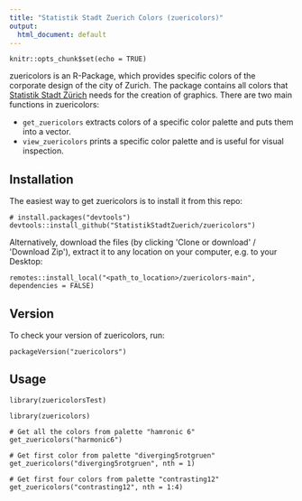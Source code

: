 ```yaml
---
title: "Statistik Stadt Zuerich Colors (zuericolors)"
output:
  html_document: default
---
```


```{r setup, include=FALSE}
knitr::opts_chunk$set(echo = TRUE)
```

zuericolors is an R-Package, which provides specific colors of the corporate design of the city of Zurich. The package contains all colors that [Statistik Stadt Zürich](https://www.stadt-zuerich.ch/prd/de/index/statistik.html) needs for the creation of graphics. There are two main functions in zuericolors:

* `get_zuericolors` extracts colors of a specific color palette and puts them into a vector.
* `view_zuericolors` prints a specific color palette and is useful for visual inspection.

## Installation
The easiest way to get zuericolors is to install it from this repo:

```{r, eval = FALSE}
# install.packages("devtools")
devtools::install_github("StatistikStadtZuerich/zuericolors")
```

Alternatively, download the files (by clicking 'Clone or download' / 'Download Zip'), extract it to any location on your computer, e.g. to your Desktop:

```{r, eval = FALSE}
remotes::install_local("<path_to_location>/zuericolors-main", dependencies = FALSE)
```

## Version
To check your version of zuericolors, run:

```{r, eval = FALSE}
packageVersion("zuericolors")
```

## Usage

```{r, message = FALSE}
library(zuericolorsTest)
```

```{r, message = FALSE}
library(zuericolors)

# Get all the colors from palette "hamronic 6"
get_zuericolors("harmonic6")

# Get first color from palette "diverging5rotgruen"
get_zuericolors("diverging5rotgruen", nth = 1)

# Get first four colors from palette "contrasting12"
get_zuericolors("contrasting12", nth = 1:4)
```

